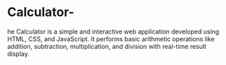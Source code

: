 # Calculator-
he Calculator is a simple and interactive web application developed using HTML, CSS, and JavaScript. It performs basic arithmetic operations like addition, subtraction, multiplication, and division with real-time result display.

